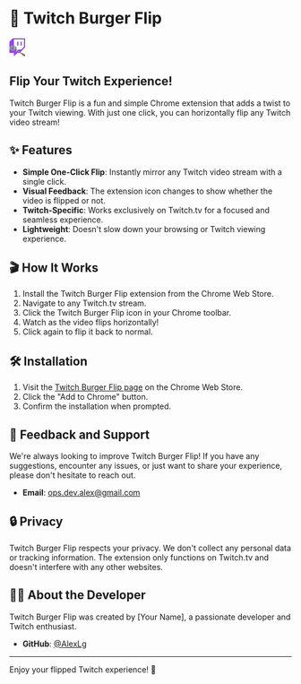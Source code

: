 # 🍔 Twitch Burger Flip

![Twitch Burger Flip Logo](default_icon.png)

## Flip Your Twitch Experience!

Twitch Burger Flip is a fun and simple Chrome extension that adds a twist to your Twitch viewing. With just one click, you can horizontally flip any Twitch video stream!

## ✨ Features

- **Simple One-Click Flip**: Instantly mirror any Twitch video stream with a single click.
- **Visual Feedback**: The extension icon changes to show whether the video is flipped or not.
- **Twitch-Specific**: Works exclusively on Twitch.tv for a focused and seamless experience.
- **Lightweight**: Doesn't slow down your browsing or Twitch viewing experience.

## 🎬 How It Works

1. Install the Twitch Burger Flip extension from the Chrome Web Store.
2. Navigate to any Twitch.tv stream.
3. Click the Twitch Burger Flip icon in your Chrome toolbar.
4. Watch as the video flips horizontally!
5. Click again to flip it back to normal.

## 🛠 Installation

1. Visit the [Twitch Burger Flip page]() on the Chrome Web Store.
2. Click the "Add to Chrome" button.
3. Confirm the installation when prompted.

## 🤝 Feedback and Support

We're always looking to improve Twitch Burger Flip! If you have any suggestions, encounter any issues, or just want to share your experience, please don't hesitate to reach out.

- **Email**: ops.dev.alex@gmail.com

## 🔒 Privacy

Twitch Burger Flip respects your privacy. We don't collect any personal data or tracking information. The extension only functions on Twitch.tv and doesn't interfere with any other websites.

## 👨‍💻 About the Developer

Twitch Burger Flip was created by [Your Name], a passionate developer and Twitch enthusiast. 

- **GitHub**: [@AlexLg](https://https://github.com/LgAlexHub)

---

Enjoy your flipped Twitch experience! 🎉